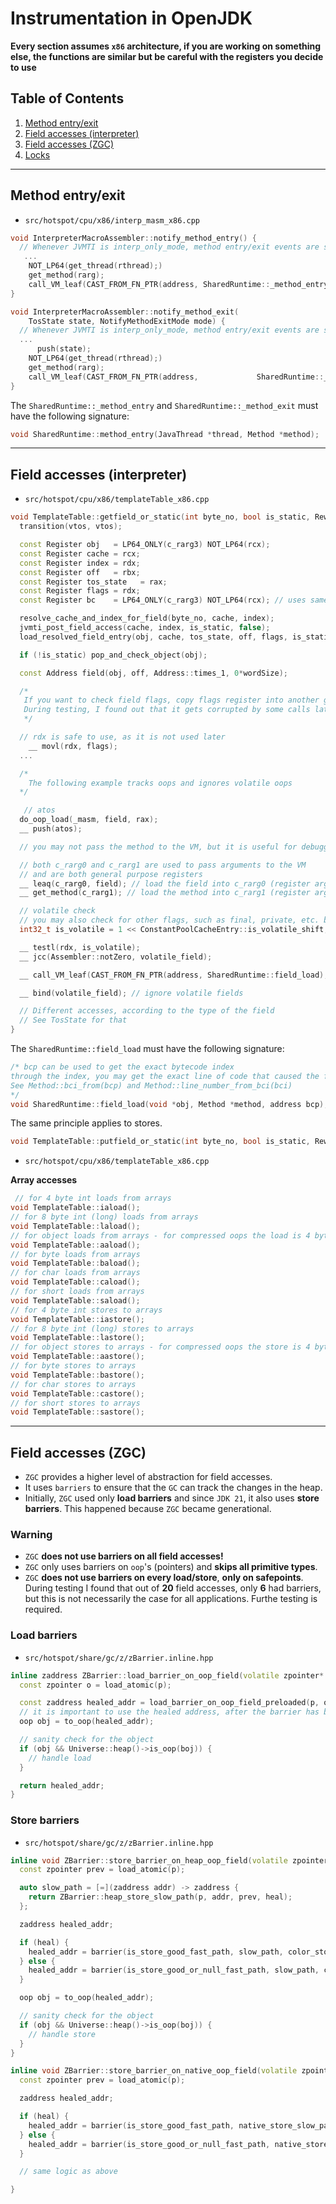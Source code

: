 # Instrumentation in OpenJDK

**Every section assumes `x86` architecture, if you are working on something else, the functions are similar but be careful with the registers you decide to use**

## Table of Contents
1. [Method entry/exit](#method-entryexit)
2. [Field accesses (interpreter)](#field-accesses-interpreter)
3. [Field accesses (ZGC)](#field-accesses-zgc)
4. [Locks](#chapter-3-jit-compilation)

---

## Method entry/exit 

- `src/hotspot/cpu/x86/interp_masm_x86.cpp`
```c++
void InterpreterMacroAssembler::notify_method_entry() {
  // Whenever JVMTI is interp_only_mode, method entry/exit events are sent to
   ...
    NOT_LP64(get_thread(rthread);)
    get_method(rarg);
    call_VM_leaf(CAST_FROM_FN_PTR(address, SharedRuntime::_method_entry),rthread, rarg); // can be any method here, but has to be a leaf
}
```
```c++
void InterpreterMacroAssembler::notify_method_exit(
    TosState state, NotifyMethodExitMode mode) {
  // Whenever JVMTI is interp_only_mode, method entry/exit events are sent to
  ...
	  push(state);
    NOT_LP64(get_thread(rthread);)
    get_method(rarg);
    call_VM_leaf(CAST_FROM_FN_PTR(address,             SharedRuntime::_method_exit),rthread, rarg);
}
```
The `SharedRuntime::_method_entry` and `SharedRuntime::_method_exit` must have the following signature:
```c++
void SharedRuntime::method_entry(JavaThread *thread, Method *method);
```

---

## Field accesses (interpreter)

- `src/hotspot/cpu/x86/templateTable_x86.cpp`
```c++
void TemplateTable::getfield_or_static(int byte_no, bool is_static, RewriteControl rc) {
  transition(vtos, vtos);

  const Register obj   = LP64_ONLY(c_rarg3) NOT_LP64(rcx);
  const Register cache = rcx;
  const Register index = rdx;
  const Register off   = rbx;
  const Register tos_state   = rax;
  const Register flags = rdx;
  const Register bc    = LP64_ONLY(c_rarg3) NOT_LP64(rcx); // uses same reg as obj, so don't mix them

  resolve_cache_and_index_for_field(byte_no, cache, index);
  jvmti_post_field_access(cache, index, is_static, false);
  load_resolved_field_entry(obj, cache, tos_state, off, flags, is_static);

  if (!is_static) pop_and_check_object(obj);

  const Address field(obj, off, Address::times_1, 0*wordSize);

  /*
   If you want to check field flags, copy flags register into another general purpose register.
   During testing, I found out that it gets corrupted by some calls later in the code.
   */

  // rdx is safe to use, as it is not used later
    __ movl(rdx, flags); 
  ...

  /*
    The following example tracks oops and ignores volatile oops
  */

   // atos
  do_oop_load(_masm, field, rax);
  __ push(atos);

  // you may not pass the method to the VM, but it is useful for debugging

  // both c_rarg0 and c_rarg1 are used to pass arguments to the VM
  // and are both general purpose registers
  __ leaq(c_rarg0, field); // load the field into c_rarg0 (register arg 0)
  __ get_method(c_rarg1); // load the method into c_rarg1 (register arg 1)

  // volatile check
  // you may also check for other flags, such as final, private, etc. by just ORing the rest of the flags.
  int32_t is_volatile = 1 << ConstantPoolCacheEntry::is_volatile_shift;

  __ testl(rdx, is_volatile);
  __ jcc(Assembler::notZero, volatile_field);

  __ call_VM_leaf(CAST_FROM_FN_PTR(address, SharedRuntime::field_load), c_rarg0, c_rarg1, rbcp);

  __ bind(volatile_field); // ignore volatile fields

  // Different accesses, according to the type of the field
  // See TosState for that
}
```

The `SharedRuntime::field_load` must have the following signature:
```c++
/* bcp can be used to get the exact bytecode index
through the index, you may get the exact line of code that caused the field access.
See Method::bci_from(bcp) and Method::line_number_from_bci(bci)
*/
void SharedRuntime::field_load(void *obj, Method *method, address bcp);
```

The same principle applies to stores.
```c++
void TemplateTable::putfield_or_static(int byte_no, bool is_static, RewriteControl rc);
```

- `src/hotspot/cpu/x86/templateTable_x86.cpp`

**Array accesses**
```c++
 // for 4 byte int loads from arrays
void TemplateTable::iaload();
// for 8 byte int (long) loads from arrays
void TemplateTable::laload(); 
// for object loads from arrays - for compressed oops the load is 4 bytes
void TemplateTable::aaload(); 
// for byte loads from arrays
void TemplateTable::baload(); 
// for char loads from arrays
void TemplateTable::caload();
// for short loads from arrays
void TemplateTable::saload(); 
// for 4 byte int stores to arrays
void TemplateTable::iastore();
// for 8 byte int (long) stores to arrays
void TemplateTable::lastore();
// for object stores to arrays - for compressed oops the store is 4 bytes
void TemplateTable::aastore();
// for byte stores to arrays
void TemplateTable::bastore();
// for char stores to arrays
void TemplateTable::castore();
// for short stores to arrays
void TemplateTable::sastore();
```
---

## Field accesses (ZGC)

- `ZGC` provides a higher level of abstraction for field accesses.
- It uses `barriers` to ensure that the `GC` can track the changes in the heap.
- Initially, `ZGC` used only **load barriers** and since `JDK 21`, it also uses **store barriers**. This happened because `ZGC` became generational.

### Warning
- `ZGC` **does not use barriers on all field accesses!**
- `ZGC` only uses barriers on `oop`'s (pointers) and **skips all primitive types**.
- `ZGC` **does not use barriers on every load/store**, **only on safepoints**. During testing I found that out of **20** field accesses, only **6** had barriers, but this is not necessarily the case for all applications. Furthe testing is required.

### Load barriers
- `src/hotspot/share/gc/z/zBarrier.inline.hpp`
```c++
inline zaddress ZBarrier::load_barrier_on_oop_field(volatile zpointer* p) {
  const zpointer o = load_atomic(p);

  const zaddress healed_addr = load_barrier_on_oop_field_preloaded(p, o);
  // it is important to use the healed address, after the barrier has been applied
  oop obj = to_oop(healed_addr);

  // sanity check for the object
  if (obj && Universe::heap()->is_oop(boj)) {
    // handle load
  }

  return healed_addr;
}
```

### Store barriers
- `src/hotspot/share/gc/z/zBarrier.inline.hpp`
```c++
inline void ZBarrier::store_barrier_on_heap_oop_field(volatile zpointer* p, bool heal) {
  const zpointer prev = load_atomic(p);

  auto slow_path = [=](zaddress addr) -> zaddress {
    return ZBarrier::heap_store_slow_path(p, addr, prev, heal);
  };

  zaddress healed_addr;

  if (heal) {
    healed_addr = barrier(is_store_good_fast_path, slow_path, color_store_good, p, prev);
  } else {
    healed_addr = barrier(is_store_good_or_null_fast_path, slow_path, color_store_good, nullptr, prev);
  }

  oop obj = to_oop(healed_addr);

  // sanity check for the object
  if (obj && Universe::heap()->is_oop(boj)) {
    // handle store
  }
}
```

```c++
inline void ZBarrier::store_barrier_on_native_oop_field(volatile zpointer* p, bool heal) {
  const zpointer prev = load_atomic(p);

  zaddress healed_addr;

  if (heal) {
    healed_addr = barrier(is_store_good_fast_path, native_store_slow_path, color_store_good, p, prev);
  } else {
    healed_addr = barrier(is_store_good_or_null_fast_path, native_store_slow_path, color_store_good, nullptr, prev);
  }

  // same logic as above

}
```